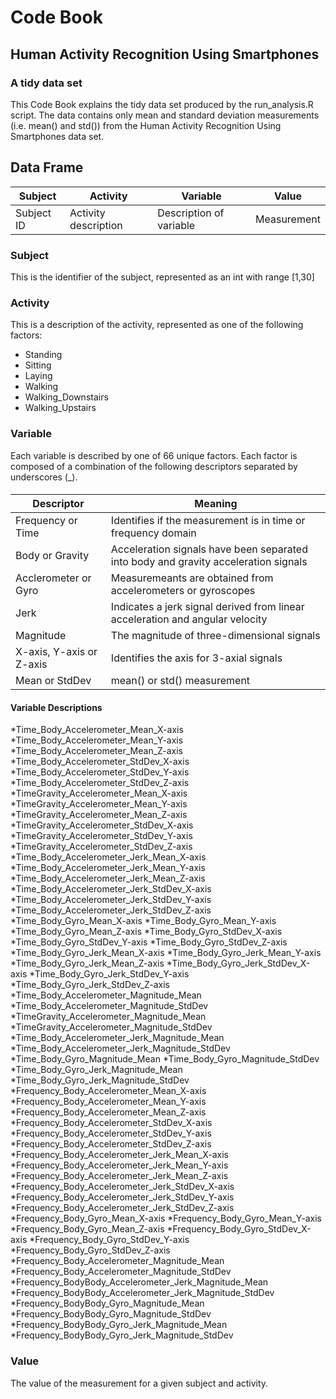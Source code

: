 # Code Book
## Human Activity Recognition Using Smartphones 
### A tidy data set
This Code Book explains the tidy data set produced by the run_analysis.R script.
The data contains only mean and standard deviation measurements (i.e. mean() and std()) from the Human Activity Recognition Using Smartphones data set.
##  Data Frame
| Subject       | Activity	 | Variable  | Value  |
| ------------- | -------------- | ----- | ------ |
| Subject ID    | Activity description  | Description of variable |  Measurement |
### Subject
This is the identifier of the subject, represented as an int with range [1,30]
### Activity
This is a description of the activity, represented as one of the following factors:
* Standing
* Sitting
* Laying
* Walking
* Walking_Downstairs
* Walking_Upstairs
### Variable
Each variable is described by one of 66 unique factors. Each factor is composed of a combination of the following descriptors separated by underscores (_).
####
| Descriptor               | Meaning                                                                             |
| ------------------------ | ----------------------------------------------------------------------------------- |
| Frequency or Time        | Identifies if the measurement is in time or frequency domain                        |
| Body or Gravity          | Acceleration signals have been separated into body and gravity acceleration signals |
| Acclerometer or Gyro     | Measuremeants are obtained from accelerometers or gyroscopes                        |
| Jerk                     | Indicates a jerk signal derived from linear acceleration and angular velocity       |
| Magnitude                | The magnitude of three-dimensional signals                                          |
| X-axis, Y-axis or Z-axis | Identifies the axis for 3-axial signals                                             |
| Mean or StdDev           | mean() or std() measurement                                                         |
#### Variable Descriptions
*Time_Body_Accelerometer_Mean_X-axis
*Time_Body_Accelerometer_Mean_Y-axis
*Time_Body_Accelerometer_Mean_Z-axis
*Time_Body_Accelerometer_StdDev_X-axis
*Time_Body_Accelerometer_StdDev_Y-axis
*Time_Body_Accelerometer_StdDev_Z-axis
*TimeGravity_Accelerometer_Mean_X-axis
*TimeGravity_Accelerometer_Mean_Y-axis
*TimeGravity_Accelerometer_Mean_Z-axis
*TimeGravity_Accelerometer_StdDev_X-axis
*TimeGravity_Accelerometer_StdDev_Y-axis
*TimeGravity_Accelerometer_StdDev_Z-axis
*Time_Body_Accelerometer_Jerk_Mean_X-axis
*Time_Body_Accelerometer_Jerk_Mean_Y-axis
*Time_Body_Accelerometer_Jerk_Mean_Z-axis
*Time_Body_Accelerometer_Jerk_StdDev_X-axis
*Time_Body_Accelerometer_Jerk_StdDev_Y-axis
*Time_Body_Accelerometer_Jerk_StdDev_Z-axis
*Time_Body_Gyro_Mean_X-axis
*Time_Body_Gyro_Mean_Y-axis
*Time_Body_Gyro_Mean_Z-axis
*Time_Body_Gyro_StdDev_X-axis
*Time_Body_Gyro_StdDev_Y-axis
*Time_Body_Gyro_StdDev_Z-axis
*Time_Body_Gyro_Jerk_Mean_X-axis
*Time_Body_Gyro_Jerk_Mean_Y-axis
*Time_Body_Gyro_Jerk_Mean_Z-axis
*Time_Body_Gyro_Jerk_StdDev_X-axis
*Time_Body_Gyro_Jerk_StdDev_Y-axis
*Time_Body_Gyro_Jerk_StdDev_Z-axis
*Time_Body_Accelerometer_Magnitude_Mean
*Time_Body_Accelerometer_Magnitude_StdDev
*TimeGravity_Accelerometer_Magnitude_Mean
*TimeGravity_Accelerometer_Magnitude_StdDev
*Time_Body_Accelerometer_Jerk_Magnitude_Mean
*Time_Body_Accelerometer_Jerk_Magnitude_StdDev
*Time_Body_Gyro_Magnitude_Mean
*Time_Body_Gyro_Magnitude_StdDev
*Time_Body_Gyro_Jerk_Magnitude_Mean
*Time_Body_Gyro_Jerk_Magnitude_StdDev
*Frequency_Body_Accelerometer_Mean_X-axis
*Frequency_Body_Accelerometer_Mean_Y-axis
*Frequency_Body_Accelerometer_Mean_Z-axis
*Frequency_Body_Accelerometer_StdDev_X-axis
*Frequency_Body_Accelerometer_StdDev_Y-axis
*Frequency_Body_Accelerometer_StdDev_Z-axis
*Frequency_Body_Accelerometer_Jerk_Mean_X-axis
*Frequency_Body_Accelerometer_Jerk_Mean_Y-axis
*Frequency_Body_Accelerometer_Jerk_Mean_Z-axis
*Frequency_Body_Accelerometer_Jerk_StdDev_X-axis
*Frequency_Body_Accelerometer_Jerk_StdDev_Y-axis
*Frequency_Body_Accelerometer_Jerk_StdDev_Z-axis
*Frequency_Body_Gyro_Mean_X-axis
*Frequency_Body_Gyro_Mean_Y-axis
*Frequency_Body_Gyro_Mean_Z-axis
*Frequency_Body_Gyro_StdDev_X-axis
*Frequency_Body_Gyro_StdDev_Y-axis
*Frequency_Body_Gyro_StdDev_Z-axis
*Frequency_Body_Accelerometer_Magnitude_Mean
*Frequency_Body_Accelerometer_Magnitude_StdDev
*Frequency_BodyBody_Accelerometer_Jerk_Magnitude_Mean
*Frequency_BodyBody_Accelerometer_Jerk_Magnitude_StdDev
*Frequency_BodyBody_Gyro_Magnitude_Mean
*Frequency_BodyBody_Gyro_Magnitude_StdDev
*Frequency_BodyBody_Gyro_Jerk_Magnitude_Mean
*Frequency_BodyBody_Gyro_Jerk_Magnitude_StdDev
### Value
The value of the measurement for a given subject and activity.


